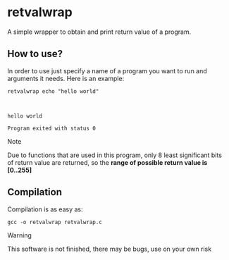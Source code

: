 # retvalwrap
A simple wrapper to obtain and print return value of a program.

## How to use?
In order to use just specify a name of a program you want to run and arguments it needs.
Here is an example:

```
retvalwrap echo "hello world"



hello world

Program exited with status 0
```

> [!NOTE]
> Due to functions that are used in this program, only 8 least significant bits of return value are returned, so the **range of possible return value is [0..255]**

## Compilation
Compilation is as easy as:

```
gcc -o retvalwrap retvalwrap.c
```

> [!WARNING]
> This software is not finished, there may be bugs, use on your own risk 

